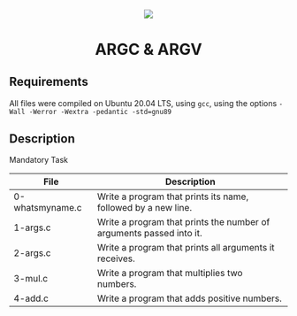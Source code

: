 <h4 align="center">
<div class=HeaderSticker>
<img src= "https://media.giphy.com/media/13HgwGsXF0aiGY/giphy.gif"/>
</div>
<h1 align="center"> ARGC & ARGV </h1>
</h4>

## Requirements
All files were compiled on Ubuntu 20.04 LTS, using `gcc`, using the options `-Wall -Werror -Wextra -pedantic -std=gnu89`

## Description

Mandatory Task

| File            | Description                                                         |
|-----------------|---------------------------------------------------------------------|
| 0-whatsmyname.c | Write a program that prints its name, followed by a new line.       |
| 1-args.c        | Write a program that prints the number of arguments passed into it. |
| 2-args.c        | Write a program that prints all arguments it receives.              |
| 3-mul.c         | Write a program that multiplies two numbers.                        |
| 4-add.c         | Write a program that adds positive numbers.                         |
